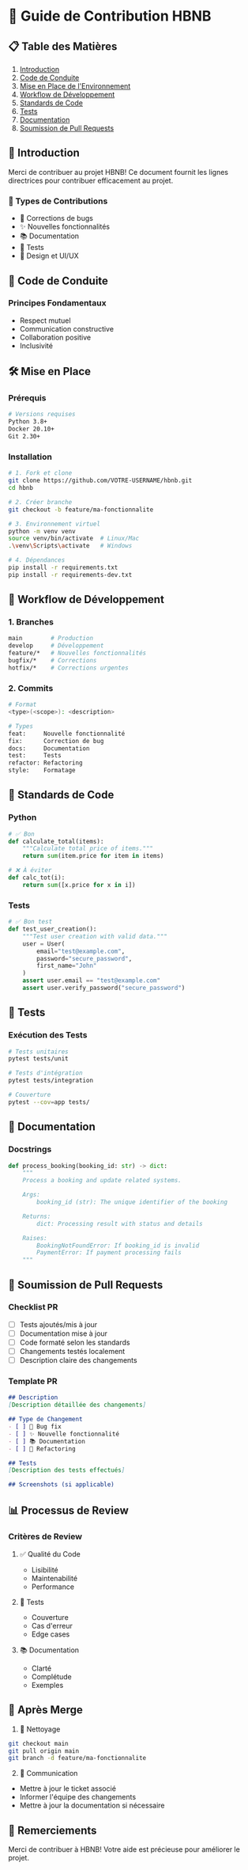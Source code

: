 # 🤝 Guide de Contribution HBNB

## 📋 Table des Matières
1. [Introduction](#introduction)
2. [Code de Conduite](#code-de-conduite)
3. [Mise en Place de l'Environnement](#mise-en-place)
4. [Workflow de Développement](#workflow)
5. [Standards de Code](#standards)
6. [Tests](#tests)
7. [Documentation](#documentation)
8. [Soumission de Pull Requests](#pull-requests)

## 🎯 Introduction

Merci de contribuer au projet HBNB! Ce document fournit les lignes directrices pour contribuer efficacement au projet.

### 💼 Types de Contributions
- 🐛 Corrections de bugs
- ✨ Nouvelles fonctionnalités
- 📚 Documentation
- 🧪 Tests
- 🎨 Design et UI/UX

## 📜 Code de Conduite

### Principes Fondamentaux
- Respect mutuel
- Communication constructive
- Collaboration positive
- Inclusivité

## 🛠️ Mise en Place

### Prérequis
```bash
# Versions requises
Python 3.8+
Docker 20.10+
Git 2.30+
```

### Installation
```bash
# 1. Fork et clone
git clone https://github.com/VOTRE-USERNAME/hbnb.git
cd hbnb

# 2. Créer branche
git checkout -b feature/ma-fonctionnalite

# 3. Environnement virtuel
python -m venv venv
source venv/bin/activate  # Linux/Mac
.\venv\Scripts\activate   # Windows

# 4. Dépendances
pip install -r requirements.txt
pip install -r requirements-dev.txt
```

## 🌊 Workflow de Développement

### 1. Branches
```bash
main        # Production
develop     # Développement
feature/*   # Nouvelles fonctionnalités
bugfix/*    # Corrections
hotfix/*    # Corrections urgentes
```

### 2. Commits
```bash
# Format
<type>(<scope>): <description>

# Types
feat:     Nouvelle fonctionnalité
fix:      Correction de bug
docs:     Documentation
test:     Tests
refactor: Refactoring
style:    Formatage
```

## 📐 Standards de Code

### Python
```python
# ✅ Bon
def calculate_total(items):
    """Calculate total price of items."""
    return sum(item.price for item in items)

# ❌ À éviter
def calc_tot(i):
    return sum([x.price for x in i])
```

### Tests
```python
# ✅ Bon test
def test_user_creation():
    """Test user creation with valid data."""
    user = User(
        email="test@example.com",
        password="secure_password",
        first_name="John"
    )
    assert user.email == "test@example.com"
    assert user.verify_password("secure_password")
```

## 🧪 Tests

### Exécution des Tests
```bash
# Tests unitaires
pytest tests/unit

# Tests d'intégration
pytest tests/integration

# Couverture
pytest --cov=app tests/
```

## 📝 Documentation

### Docstrings
```python
def process_booking(booking_id: str) -> dict:
    """
    Process a booking and update related systems.

    Args:
        booking_id (str): The unique identifier of the booking

    Returns:
        dict: Processing result with status and details

    Raises:
        BookingNotFoundError: If booking_id is invalid
        PaymentError: If payment processing fails
    """
```

## 🔄 Soumission de Pull Requests

### Checklist PR
- [ ] Tests ajoutés/mis à jour
- [ ] Documentation mise à jour
- [ ] Code formaté selon les standards
- [ ] Changements testés localement
- [ ] Description claire des changements

### Template PR
```markdown
## Description
[Description détaillée des changements]

## Type de Changement
- [ ] 🐛 Bug fix
- [ ] ✨ Nouvelle fonctionnalité
- [ ] 📚 Documentation
- [ ] 🔄 Refactoring

## Tests
[Description des tests effectués]

## Screenshots (si applicable)
```

## 📊 Processus de Review

### Critères de Review
1. ✅ Qualité du Code
   - Lisibilité
   - Maintenabilité
   - Performance

2. 🧪 Tests
   - Couverture
   - Cas d'erreur
   - Edge cases

3. 📚 Documentation
   - Clarté
   - Complétude
   - Exemples

## 🎉 Après Merge

1. 🧹 Nettoyage
```bash
git checkout main
git pull origin main
git branch -d feature/ma-fonctionnalite
```

2. 📢 Communication
- Mettre à jour le ticket associé
- Informer l'équipe des changements
- Mettre à jour la documentation si nécessaire

## 🙏 Remerciements

Merci de contribuer à HBNB! Votre aide est précieuse pour améliorer le projet.
